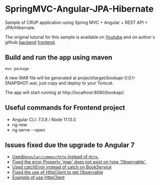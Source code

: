 # SpringMVC-Angular-JPA-Hibernate
Sample of CRUP application using Spring MVC + Angular + REST API + JPA/Hibernate.

The original tutorial for this sample is available on [Youtube](https://www.youtube.com/watch?v=PQmu752Ifn8&feature=youtu.be) and on author´s github [backend](https://github.com/scbushan05/spring-boot-hibernate-mysql-rest-api) [frontend](https://github.com/scbushan05/angular-2-crud).

## Build and run the app using maven

``` 
mvn package
```

A new WAR file will be generated at project/target/bookapi-0.0.1-SNAPSHOT.war, just copy and deploy to your Tomcat.

The app will start running at http://localhost:8080/bookapi/.

## Useful commands for Frontend project 

- Angular CLI: 7.3.8 / Node 11.13.0
- ng new <new-projectname>
- ng serve --open

## Issues fixed due the upgrade to Angular 7

- [Used`@angular/common/http` instead of `Http`.](https://discourse.nativescript.org/t/http-is-not-found-in-angular-http/3140/2)
- [Fixed the error Property 'map' does not exist on type 'Observable<Response>'.](https://medium.com/coding-snippets/rxjs-5-5-property-map-does-not-exist-on-type-observable-e825129c2068)
- [Used catchError instead of catch on BookService](https://stackoverflow.com/questions/47538060/how-to-catch-error-in-rxjs-5-5?rq=1)
- [Fixed the use of HttpClient to get Observable<Book>](https://www.concretepage.com/angular-2/angular-httpclient-get-example#async)
- [Example of use HttpClient](https://www.concretepage.com/angular-2/angular-httpclient-get-example#async)

